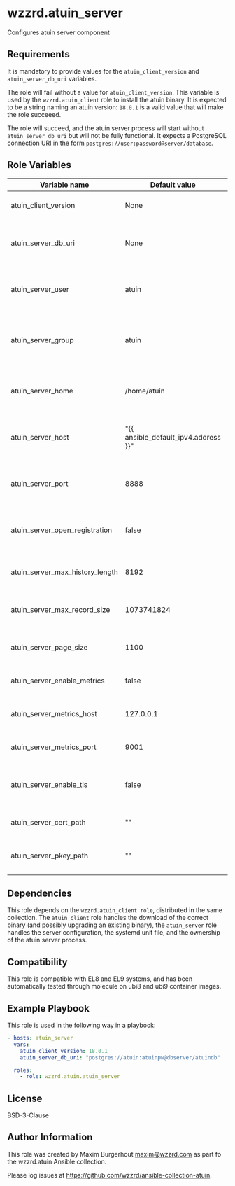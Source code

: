 wzzrd.atuin_server
=========

Configures atuin server component

Requirements
------------

It is mandatory to provide values for the `atuin_client_version` and `atuin_server_db_uri` variables.

The role will fail without a value for `atuin_client_version`. This variable is used by the `wzzrd.atuin_client` role to install the atuin binary. It is expected to be a string naming an atuin version: `18.0.1` is a valid value that will make the role succeeed.

The role will succeed, and the atuin server process will start without `atuin_server_db_uri` but will not be fully functional. It expects a PostgreSQL connection URI in the form `postgres://user:password@server/database`.

Role Variables
--------------

| Variable name | Default value | Meaning | Mandatory |
|---------------|---------------|---------|-----------|
| atuin_client_version | None | Version of atuin to install | true |
| atuin_server_db_uri | None | PostgreSQL database connection URI (see below) | true |
| atuin_server_user | atuin | The name of the user owning the atuin server process | false |
| atuin_server_group | atuin | The name of the group owning the atuin server process | false |
| atuin_server_home | /home/atuin | The home directory for the atuin server user | false |
| atuin_server_host | "{{ ansible_default_ipv4.address }}" | IP address the atuin server process will listen on | false |
| atuin_server_port | 8888 | The port the atuin server process will listen on | false |
| atuin_server_open_registration | false | Whether or not the server will freely allow registration | false |
| atuin_server_max_history_length | 8192 | Maximum length of one history entry | false |
| atuin_server_max_record_size | 1073741824 | Maximum length of one record entry | false |
| atuin_server_page_size | 1100 | Default page size for requests | false |
| atuin_server_enable_metrics | false | Whether metrics are enabled | false |
| atuin_server_metrics_host | 127.0.0.1 | IP address for the metrics process | false |
| atuin_server_metrics_port | 9001 | Port for the metrics process | false |
| atuin_server_enable_tls | false | Whether or not to use TLS for the atuin server process | false |
| atuin_server_cert_path | "" | Path to an SSL certificate | false |
| atuin_server_pkey_path | "" | Path to the SSL certificate private key | false |

Dependencies
------------

This role depends on the `wzzrd.atuin_client role`, distributed in the same collection. The `atuin_client` role handles the download of the correct binary (and possibly upgrading an existing binary), the `atuin_server` role handles the server configuration, the systemd unit file, and the ownership of the atuin server process.

Compatibility
-------------

This role is compatible with EL8 and EL9 systems, and has been automatically tested through molecule on ubi8 and ubi9 container images.


Example Playbook
----------------

This role is used in the following way in a playbook:

```yaml
- hosts: atuin_server
  vars:
    atuin_client_version: 18.0.1
    atuin_server_db_uri: "postgres://atuin:atuinpw@dbserver/atuindb"

  roles:
    - role: wzzrd.atuin.atuin_server
```

License
-------

BSD-3-Clause

Author Information
------------------

This role was created by Maxim Burgerhout <maxim@wzzrd.com> as part fo the wzzrd.atuin Ansible collection.

Please log issues at https://github.com/wzzrd/ansible-collection-atuin.